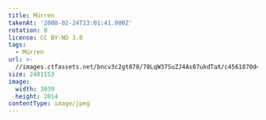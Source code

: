 ```yaml
---
title: Mürren
takenAt: '2008-02-24T13:01:41.000Z'
rotation: 0
license: CC BY-ND 3.0
tags:
  - Mürren
url: >-
  //images.ctfassets.net/bncv3c2gt878/78LqW37SuZJ4As07ukdTaX/c4561870d421c16e32855ceb7329fcf7/mrren_4559720399_o
size: 2401153
image:
  width: 3039
  height: 2014
contentType: image/jpeg
---
```



